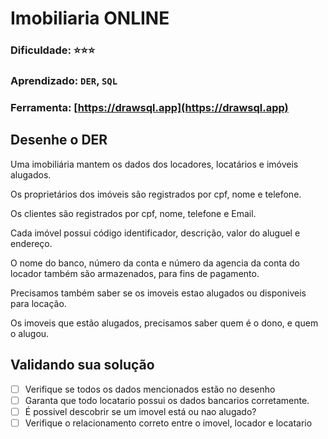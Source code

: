 # Imobiliaria ONLINE
### Dificuldade: ⭐⭐⭐
### Aprendizado: `DER`, `SQL`
### Ferramenta: [https://drawsql.app](https://drawsql.app)

## Desenhe o DER

Uma imobiliária mantem os dados dos locadores, locatários e imóveis alugados.

Os proprietários dos imóveis são registrados por cpf, nome e telefone. 

Os clientes são registrados por cpf, nome, telefone e Email. 

Cada imóvel possui código identificador, descrição, valor do aluguel e endereço. 

O nome do banco, número da conta e número da agencia da conta do locador também são armazenados, para fins de pagamento.

Precisamos também saber se os imoveis estao alugados ou disponiveis para locação.

Os imoveis que estão alugados, precisamos saber quem é o dono, e quem o alugou.

## Validando sua solução

- [ ] Verifique se todos os dados mencionados estão no desenho
- [ ] Garanta que todo locatario possui os dados bancarios corretamente.
- [ ] É possivel descobrir se um imovel está ou nao alugado?
- [ ] Verifique o relacionamento correto entre o imovel, locador e locatario

